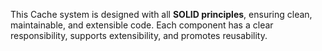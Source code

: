 This Cache system is designed with all **SOLID principles**, ensuring clean, maintainable, and extensible code. Each component has a clear responsibility, supports extensibility, and promotes reusability.
